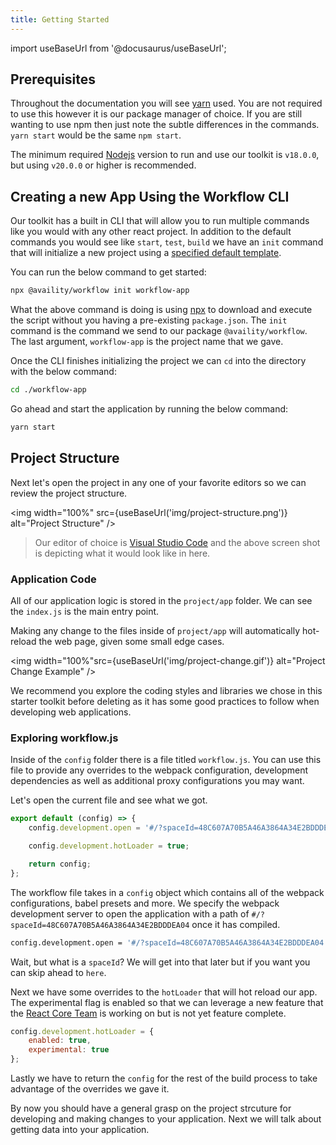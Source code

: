 ```yaml
---
title: Getting Started
---
```


import useBaseUrl from '@docusaurus/useBaseUrl';

## Prerequisites

Throughout the documentation you will see [yarn](https://yarnpkg.com/) used. You are not required to use this however it is our package manager of choice. If you are still wanting to use npm then just note the subtle differences in the commands. `yarn start` would be the same `npm start`.

The minimum required [Nodejs](https://nodejs.org/) version to run and use our toolkit is `v18.0.0`, but using `v20.0.0` or higher is recommended.

## Creating a new App Using the Workflow CLI

Our toolkit has a built in CLI that will allow you to run multiple commands like you would with any other react project. In addition to the default commands you would see like `start`, `test`, `build` we have an `init` command that will initialize a new project using a [specified default template](/reference/commands/#availity-templates).

You can run the below command to get started:

```bash
npx @availity/workflow init workflow-app
```

What the above command is doing is using [npx](https://www.npmjs.com/package/npx) to download and execute the script without you having a pre-existing `package.json`. The `init` command is the command we send to our package `@availity/workflow`. The last argument, `workflow-app` is the project name that we gave.

Once the CLI finishes initializing the project we can `cd` into the directory with the below command:

```bash
cd ./workflow-app
```

Go ahead and start the application by running the below command:

```bash
yarn start
```

## Project Structure

Next let's open the project in any one of your favorite editors so we can review the project structure.

<img width="100%" src={useBaseUrl('img/project-structure.png')} alt="Project Structure" />

> Our editor of choice is [Visual Studio Code](https://code.visualstudio.com/) and the above screen shot is depicting what it would look like in here.

### Application Code

All of our application logic is stored in the `project/app` folder. We can see the `index.js` is the main entry point.

Making any change to the files inside of `project/app` will automatically hot-reload the web page, given some small edge cases.

<img width="100%"src={useBaseUrl('img/project-change.gif')} alt="Project Change Example" />

We recommend you explore the coding styles and libraries we chose in this starter toolkit before deleting as it has some good practices to follow when developing web applications.

### Exploring workflow.js

Inside of the `config` folder there is a file titled `workflow.js`. You can use this file to provide any overrides to the webpack configuration, development dependencies as well as additional proxy configurations you may want.

Let's open the current file and see what we got.

```js header=workflow.js
export default (config) => {
    config.development.open = '#/?spaceId=48C607A70B5A46A3864A34E2BDDDEA04';

    config.development.hotLoader = true;

    return config;
};
```

The workflow file takes in a `config` object which contains all of the webpack configurations, babel presets and more. We specify the webpack development server to open the application with a path of `#/?spaceId=48C607A70B5A46A3864A34E2BDDDEA04` once it has compiled.

```bash hideCopy=true
config.development.open = '#/?spaceId=48C607A70B5A46A3864A34E2BDDDEA04';
```

Wait, but what is a `spaceId`? We will get into that later but if you want you can skip ahead to `here`.

Next we have some overrides to the `hotLoader` that will hot reload our app. The experimental flag is enabled so that we can leverage a new feature that the [React Core Team](https://reactjs.org/community/team.html) is working on but is not yet feature complete.

```js hideCopy=true
config.development.hotLoader = {
    enabled: true,
    experimental: true
};
```

Lastly we have to return the `config` for the rest of the build process to take advantage of the overrides we gave it.

By now you should have a general grasp on the project strcuture for developing and making changes to your application. Next we will talk about getting data into your application.
